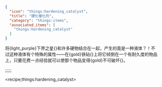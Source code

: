```json
{
  "icon": "things:hardening_catalyst",
  "title": "硬化催化剂",
  "category": "things:items",
  "associated_items": [
    "things:hardening_catalyst"
  ]
}
```

将{light_purple}下界之星{}和许多硬物结合在一起，产生的竟是一种液体？！不过这种液体有个特殊的属性——在{gold}铁砧{}上将它倾倒在一个有耐久度的物品上，只要花费一点经验就可以使那个物品变得{gold}不可破坏{}。

;;;;;

<recipe;things:hardening_catalyst>


